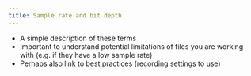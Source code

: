 ```yaml
---
title: Sample rate and bit depth
---
```


- A simple description of these terms
- Important to understand potential limitations of files you are working with
  (e.g. if they have a low sample rate) 
- Perhaps also link to best practices (recording settings to use)